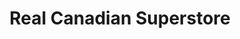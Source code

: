---
title: "Real Canadian Superstore"
url: /calgary/real-canadian-superstore-6-avenue-se/
shop: supermarket
---